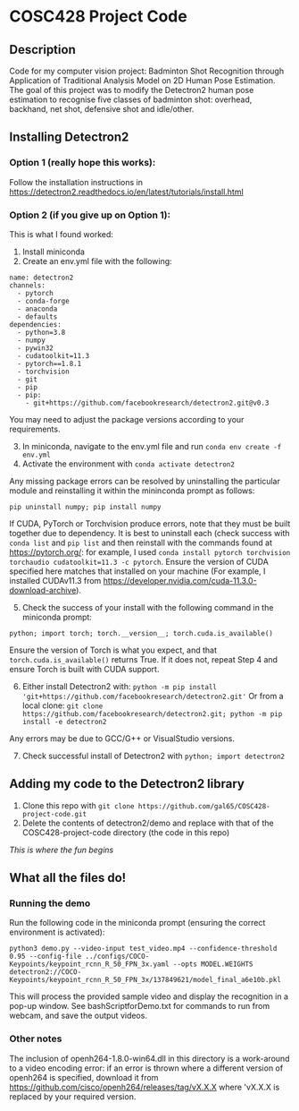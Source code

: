 # COSC428 Project Code

## Description 

Code for my computer vision project: Badminton Shot Recognition through Application of Traditional Analysis 
Model on 2D Human Pose Estimation. The goal of this project was to modify the Detectron2 human pose estimation to recognise five classes of badminton shot: overhead, backhand, net shot, defensive shot and idle/other.

## Installing Detectron2

### Option 1 (really hope this works):
Follow the installation instructions in https://detectron2.readthedocs.io/en/latest/tutorials/install.html

### Option 2 (if you give up on Option 1):
This is what I found worked:

1. Install miniconda
2. Create an env.yml file with the following:

```
name: detectron2
channels:
  - pytorch
  - conda-forge
  - anaconda
  - defaults
dependencies:
  - python=3.8
  - numpy
  - pywin32
  - cudatoolkit=11.3
  - pytorch==1.8.1
  - torchvision
  - git
  - pip
  - pip:
    - git+https://github.com/facebookresearch/detectron2.git@v0.3
```

You may need to adjust the package versions according to your requirements. 

3. In miniconda, navigate to the env.yml file and run ```conda env create -f env.yml```
4. Activate the environment with ```conda activate detectron2```

Any missing package errors can be resolved by uninstalling the particular module and reinstalling it within the mininconda prompt as follows:
```
pip uninstall numpy; pip install numpy
```

If CUDA, PyTorch or Torchvision produce errors, note that they must be built together due to dependency. It is best to uninstall each (check success with ```conda list``` and ```pip list``` and then reinstall with the commands found at https://pytorch.org/: for example, I used ```conda install pytorch torchvision torchaudio cudatoolkit=11.3 -c pytorch```. Ensure the version of CUDA specified here matches that installed on your machine (For example, I installed CUDAv11.3 from https://developer.nvidia.com/cuda-11.3.0-download-archive). 

5. Check the success of your install with the following command in the miniconda prompt:
```
python; import torch; torch.__version__; torch.cuda.is_available()
```

Ensure the version of Torch is what you expect, and that ```torch.cuda.is_available()``` returns True. If it does not, repeat Step 4 and ensure Torch is built with CUDA support.

6. Either install Detectron2 with: ```python -m pip install 'git+https://github.com/facebookresearch/detectron2.git'``` 
Or from a local clone: ```git clone https://github.com/facebookresearch/detectron2.git; python -m pip install -e detectron2```

Any errors may be due to GCC/G++ or VisualStudio versions. 

7. Check successful install of Detectron2 with ```python; import detectron2```

## Adding my code to the Detectron2 library

1. Clone this repo with ```git clone https://github.com/gal65/COSC428-project-code.git```
2. Delete the contents of detectron2/demo and replace with that of the COSC428-project-code directory (the code in this repo)

<em> This is where the fun begins </em>

## What all the files do! 

### Running the demo

Run the following code in the miniconda prompt (ensuring the correct environment is activated):

```
python3 demo.py --video-input test_video.mp4 --confidence-threshold 0.95 --config-file ../configs/COCO-Keypoints/keypoint_rcnn_R_50_FPN_3x.yaml --opts MODEL.WEIGHTS detectron2://COCO-Keypoints/keypoint_rcnn_R_50_FPN_3x/137849621/model_final_a6e10b.pkl
```

This will process the provided sample video and display the recognition in a pop-up window. See bashScriptforDemo.txt for commands to run from webcam, and save the output videos.

### Other notes
The inclusion of openh264-1.8.0-win64.dll in this directory is a work-around to a video encoding error: if an error is thrown where a different version of openh264 is specified, download it from https://github.com/cisco/openh264/releases/tag/vX.X.X where 'vX.X.X is replaced by your required version. 
